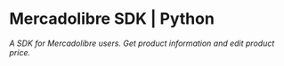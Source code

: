 # Mercadolibre SDK | Python
*A SDK for Mercadolibre users. Get product information and edit product price.*
